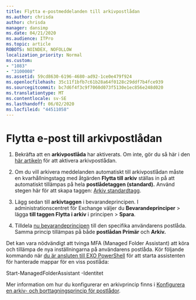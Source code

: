 ```yaml
---
title: Flytta e-postmeddelanden till arkivpostlådan
ms.author: chrisda
author: chrisda
manager: dansimp
ms.date: 04/21/2020
ms.audience: ITPro
ms.topic: article
ROBOTS: NOINDEX, NOFOLLOW
localization_priority: Normal
ms.custom:
- "1083"
- "3100008"
ms.assetid: 59cd8630-6196-4680-ad92-1ce0e479f924
ms.openlocfilehash: 35c11f1bfb7c61b28a64f0128c29ddf7b4fce939
ms.sourcegitcommit: bc7d6f4f3c9f7060d073f5130e1ec856e248d020
ms.translationtype: MT
ms.contentlocale: sv-SE
ms.lasthandoff: 06/02/2020
ms.locfileid: "44511058"
---
```

# <a name="move-email-to-the-archive-mailbox"></a>Flytta e-post till arkivpostlådan

1. Bekräfta att en **arkivpostlåda** har aktiverats. Om inte, gör du så här i den [här artikeln](https://docs.microsoft.com/microsoft-365/compliance/enable-archive-mailboxes) för att aktivera arkivpostlådan.

2. Om du vill arkivera meddelanden automatiskt till arkivpostlådan måste en kvarhållningstagg med åtgärden **Flytta till arkiv** ställas in på att automatiskt tillämpas på hela **postlådetaggen (standard).** Använd stegen här för att skapa taggen: [Arkiv standardtagg](https://docs.microsoft.com/microsoft-365/compliance/set-up-an-archive-and-deletion-policy-for-mailboxes#create-a-custom-archive-default-policy-tag).

3. Lägg sedan till **arkivtaggen** i bevarandeprincipen. I administrationscentret för Exchange väljer du **Bevarandeprinciper** > lägga **till taggen Flytta i arkiv** i principen > **Spara**.

4. Tilldela [nu bevarandeprincipen](https://docs.microsoft.com/exchange/security-and-compliance/messaging-records-management/apply-retention-policy) till den specifika användarens postlåda. Samma princip tillämpas på både **postlådan Primär** och **Arkiv.**

Det kan vara nödvändigt att tvinga MFA (Managed Folder Assistant) att köra och tillämpa de nya inställningarna på användarens postlåda. Kör följande kommando när [du är ansluten till EXO PowerShell](https://docs.microsoft.com/powershell/exchange/exchange-online/connect-to-exchange-online-powershell/connect-to-exchange-online-powershell?view=exchange-ps) för att starta assistenten för hanterade mappar för en viss postlåda:
  
Start-ManagedFolderAssistant -Identitet<name of the mailbox>

Mer information om hur du konfigurerar en arkivprincip finns i [Konfigurera en arkiv- och borttagningsprincip för postlådor](https://docs.microsoft.com/microsoft-365/compliance/set-up-an-archive-and-deletion-policy-for-mailboxes#step-1-enable-archive-mailboxes-for-users).
  